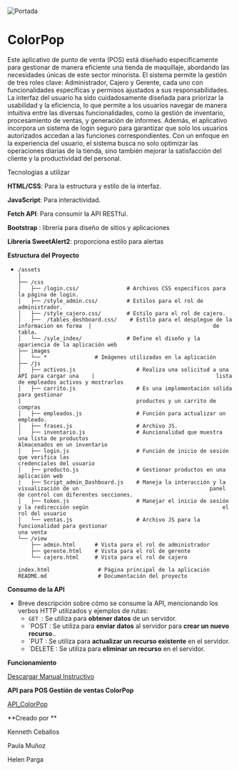 ![Portada](https://i.imgur.com/UDujezt.jpeg)

# ColorPop

Este aplicativo de punto de venta (POS) está diseñado específicamente para gestionar de manera eficiente una tienda de maquillaje, abordando las necesidades únicas de este sector minorista. El sistema permite la gestión de tres roles clave: Administrador, Cajero y Gerente, cada uno con funcionalidades específicas y permisos ajustados a sus responsabilidades. La interfaz del usuario ha sido cuidadosamente diseñada para priorizar la usabilidad y la eficiencia, lo que permite a los usuarios navegar de manera intuitiva entre las diversas funcionalidades, como la gestión de inventario, procesamiento de ventas, y generación de informes. Además, el aplicativo incorpora un sistema de login seguro para garantizar que solo los usuarios autorizados accedan a las funciones correspondientes. Con un enfoque en la experiencia del usuario, el sistema busca no solo optimizar las operaciones diarias de la tienda, sino también mejorar la satisfacción del cliente y la productividad del personal.



Tecnologias a utilizar 



**HTML/CSS**: Para la estructura y estilo de la interfaz.

**JavaScript**: Para interactividad.

**Fetch API**: Para consumir la API RESTful.

**Bootstrap** : libreria para diseño de sitios y aplicaciones 

**Libreria SweetAlert2**: proporciona estilo para alertas 



**Estructura del Proyecto**

- ```
  /assets
  │
  ├── /css
  │   ├── /login.css/               # Archivos CSS específicos para la página de login.
  │   ├── /style_admin.css/         # Estilos para el rol de administrador. 
  │   ├── /style_cajero.css/        # Estilo para el rol de cajero.
  │   ├──  /tables_deshboard.css/    # Estilo para el desplegue de la informacion en forma  |   							       de tabla. 
  │   └── /syle_index/              # Define el diseño y la apariencia de la aplicación web
  ├── images
  │   └── *               # Imágenes utilizadas en la aplicación
  ├── /js
  │   ├── activos.js                   # Realiza una solicitud a una API para cargar una    |                                      lista de empleados activos y mostrarlos  
  │   ├── carrito.js                   # Es una implementación sólida para gestionar    	
  |									   productos y un carrito de compras
  │   ├── empleados.js                 # Función para actualizar un empleado.
  │   ├── frases.js                    # Archivo JS.  
  │   ├── inventario.js                # Auncionalidad que muestra una lista de productos  										Almacenados en un inventario
  │   ├── login.js                     # Función de inicio de sesión que verifica las    										   credenciales del usuario
  │   ├── producto.js                  # Gestionar productos en una aplicación web
  |   ├── Script_admin_Dashboard.js    # Maneja la interacción y la visualización de un    										panel de control con diferentes secciones.
  │   ├── token.js                     # Manejar el inicio de sesión y la redirección según 										 el rol del usuario
  │   └── ventas.js                    # Archivo JS para la funcionalidad para gestionar 										   una venta 
  └── /view
      ├── admin.html      # Vista para el rol de administrador
      ├── gerente.html    # Vista para el rol de gerente
      └── cajero.html     # Vista para el rol de cajero
  
  index.html               # Página principal de la aplicación
  README.md                # Documentación del proyecto
  ```

**Consumo de la API**

- Breve descripción sobre cómo se consume la API, mencionando los verbos HTTP utilizados y ejemplos de rutas:
  - `GET `: Se utiliza para **obtener datos** de un servidor.
  - `POST : Se utiliza para **enviar datos** al servidor para **crear un nuevo recurso**..
  - `PUT : Se utiliza para **actualizar un recurso existente** en el servidor.
  - `DELETE : Se utiliza para **eliminar un recurso** en el servidor.

**Funcionamiento**

[Descargar Manual Instructivo](Manual_Instructivo._ColorPop.pdf)

**API para POS Gestión de ventas ColorPop**

[API_ColorPop](https://github.com/Alejandramzp/Proyecto_BACK_SpringBoot_MunozPaula-PargaHelen-CeballosKenneth.git)

**Creado por **

Kenneth Ceballos

Paula Muñoz

Helen Parga





